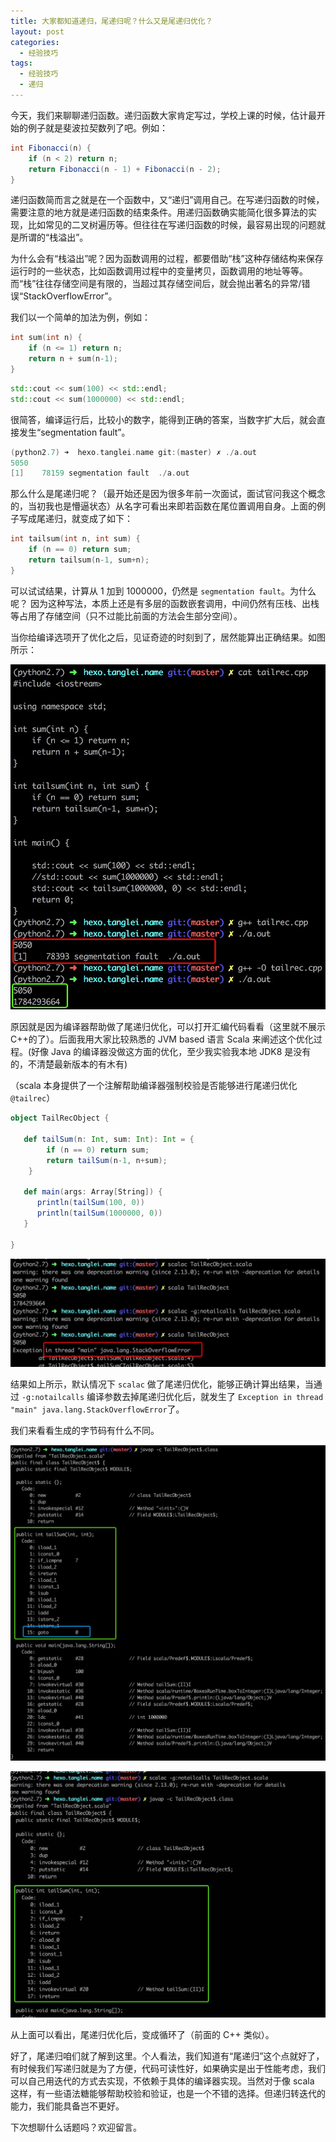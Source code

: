 ```yaml
---
title: 大家都知道递归，尾递归呢？什么又是尾递归优化？
layout: post
categories: 
  - 经验技巧 
tags: 
  - 经验技巧
  - 递归
---
```


今天，我们来聊聊递归函数。递归函数大家肯定写过，学校上课的时候，估计最开始的例子就是斐波拉契数列了吧。例如： 

```java
int Fibonacci(n) {
	if (n < 2) return n;
	return Fibonacci(n - 1) + Fibonacci(n - 2);
}
```

递归函数简而言之就是在一个函数中，又“递归”调用自己。在写递归函数的时候，需要注意的地方就是递归函数的结束条件。用递归函数确实能简化很多算法的实现，比如常见的二叉树遍历等。但往往在写递归函数的时候，最容易出现的问题就是所谓的“栈溢出”。

为什么会有“栈溢出”呢？因为函数调用的过程，都要借助“栈”这种存储结构来保存运行时的一些状态，比如函数调用过程中的变量拷贝，函数调用的地址等等。而“栈”往往存储空间是有限的，当超过其存储空间后，就会抛出著名的异常/错误“StackOverflowError”。

我们以一个简单的加法为例，例如：

```cpp
int sum(int n) {
    if (n <= 1) return n;
    return n + sum(n-1);
}
```

```cpp
std::cout << sum(100) << std::endl;
std::cout << sum(1000000) << std::endl;
```

很简答，编译运行后，比较小的数字，能得到正确的答案，当数字扩大后，就会直接发生“segmentation fault”。 

```cpp
(python2.7) ➜  hexo.tanglei.name git:(master) ✗ ./a.out
5050
[1]    78159 segmentation fault  ./a.out
```

那么什么是尾递归呢？（最开始还是因为很多年前一次面试，面试官问我这个概念的，当初我也是懵逼状态）从名字可看出来即若函数在尾位置调用自身。上面的例子写成尾递归，就变成了如下： 

```cpp
int tailsum(int n, int sum) {
    if (n == 0) return sum;
    return tailsum(n-1, sum+n);
}
```

可以试试结果，计算从 1 加到 1000000，仍然是 `segmentation fault`。为什么呢？ 因为这种写法，本质上还是有多层的函数嵌套调用，中间仍然有压栈、出栈等占用了存储空间（只不过能比前面的方法会生部分空间）。 

当你给编译选项开了优化之后，见证奇迹的时刻到了，居然能算出正确结果。如图所示： 

![](/resources/tail-recursive-optimization/tailrec-cpp.jpg)

原因就是因为编译器帮助做了尾递归优化，可以打开汇编代码看看（这里就不展示 C++的了）。后面我用大家比较熟悉的 JVM based 语言 Scala 来阐述这个优化过程。(好像 Java 的编译器没做这方面的优化，至少我实验我本地 JDK8 是没有的，不清楚最新版本的有木有)

（scala 本身提供了一个注解帮助编译器强制校验是否能够进行尾递归优化`@tailrec`）

```scala
object TailRecObject {

   def tailSum(n: Int, sum: Int): Int = {
        if (n == 0) return sum;
        return tailSum(n-1, n+sum);
    }

   def main(args: Array[String]) {
      println(tailSum(100, 0))
      println(tailSum(1000000, 0))
   }

}
```

![](/resources/tail-recursive-optimization/tailrec-scala.jpg)

结果如上所示，默认情况下 `scalac` 做了尾递归优化，能够正确计算出结果，当通过 `-g:notailcalls` 编译参数去掉尾递归优化后，就发生了 `Exception in thread "main" java.lang.StackOverflowError`了。

我们来看看生成的字节码有什么不同。 

![包含尾递归优化的字节码](/resources/tail-recursive-optimization/tailrec-scala-opti.jpg)

![不包含尾递归优化的字节码](/resources/tail-recursive-optimization/tailrec-scala-no-opti.jpg)

从上面可以看出，尾递归优化后，变成循环了（前面的 C++ 类似）。

好了，尾递归咱们就了解到这里。个人看法，我们知道有“尾递归”这个点就好了，有时候我们写递归就是为了方便，代码可读性好，如果确实是出于性能考虑，我们可以自己用迭代的方式去实现，不依赖于具体的编译器实现。当然对于像 scala 这样，有一些语法糖能够帮助校验和验证，也是一个不错的选择。但递归转迭代的能力，我们能具备岂不更好。

下次想聊什么话题吗？欢迎留言。 
